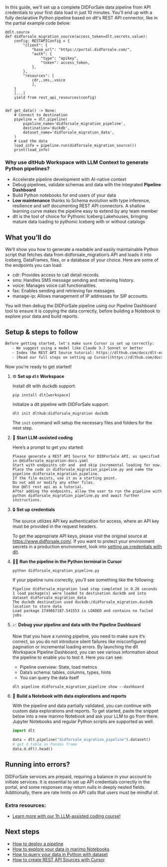 In this guide, we'll set up a complete DIDForSale data pipeline from API credentials to your first data load in just 10 minutes. You'll end up with a fully declarative Python pipeline based on dlt's REST API connector, like in the partial example code below:

```python-outcome
@dlt.source
def didforsale_migration_source(access_token=dlt.secrets.value):
    config: RESTAPIConfig = {
        "client": {
            "base_url": "https://portal.didforsale.com/",
            "auth": {
                "type": "apikey",
                "token": access_token,
            },
        },
        "resources": [
            cdr,,sms,,voice
            ],
    }
    [...]
    yield from rest_api_resources(config)


def get_data() -> None:
    # Connect to destination
    pipeline = dlt.pipeline(
        pipeline_name='didforsale_migration_pipeline',
        destination='duckdb',
        dataset_name='didforsale_migration_data', 
    )
    # Load the data
    load_info = pipeline.run(didforsale_migration_source())
    print(load_info) 
```

### Why use dltHub Workspace with LLM Context to generate Python pipelines?

- Accelerate pipeline development with AI-native context
- Debug pipelines, validate schemas and data with the integrated **Pipeline Dashboard**
- Build Python notebooks for end users of your data
- **Low maintenance** thanks to Schema evolution with type inference, resilience and self documenting REST API connectors. A shallow learning curve makes the pipeline easy to extend by any team member
- dlt is the tool of choice for Pythonic Iceberg Lakehouses, bringing mature data loading to pythonic Iceberg with or without catalogs

## What you’ll do

We’ll show you how to generate a readable and easily maintainable Python script that fetches data from didforsale_migration’s API and loads it into Iceberg, DataFrames, files, or a database of your choice. Here are some of the endpoints you can load:

- cdr: Provides access to call detail records.
- sms: Handles SMS message sending and retrieving history.
- voice: Manages voice call functionalities.
- fax: Enables sending and retrieving fax messages.
- manage-ip: Allows management of IP addresses for SIP accounts.

You will then debug the DIDForSale pipeline using our Pipeline Dashboard tool to ensure it is copying the data correctly, before building a Notebook to explore your data and build reports.

## Setup & steps to follow

```default
Before getting started, let's make sure Cursor is set up correctly:
   - We suggest using a model like Claude 3.7 Sonnet or better
   - Index the REST API Source tutorial: https://dlthub.com/docs/dlt-ecosystem/verified-sources/rest_api/ and add it to context as **@dlt rest api**
   - [Read our full steps on setting up Cursor](https://dlthub.com/docs/dlt-ecosystem/llm-tooling/cursor-restapi#23-configuring-cursor-with-documentation)
```

Now you're ready to get started!

1. ⚙️ **Set up `dlt` Workspace**
    
    Install dlt with duckdb support:
    ```shell
    pip install dlt[workspace]
    ```

    Initialize a dlt pipeline with DIDForSale support.
    ```shell
    dlt init dlthub:didforsale_migration duckdb
    ```

    The `init` command will setup the necessary files and folders for the next step.
    
2. 🤠 **Start LLM-assisted coding**
    
    Here’s a prompt to get you started:
    
    ```prompt
    Please generate a REST API Source for DIDForSale API, as specified in @didforsale_migration-docs.yaml 
    Start with endpoints cdr and  and skip incremental loading for now. 
    Place the code in didforsale_migration_pipeline.py and name the pipeline didforsale_migration_pipeline. 
    If the file exists, use it as a starting point. 
    Do not add or modify any other files. 
    Use @dlt rest api as a tutorial. 
    After adding the endpoints, allow the user to run the pipeline with python didforsale_migration_pipeline.py and await further instructions.
    ```

    
3. 🔒 **Set up credentials** 
    
    The source utilizes API key authentication for access, where an API key must be provided in the request headers.
    
    To get the appropriate API keys, please visit the original source at https://www.didforsale.com/.
    If you want to protect your environment secrets in a production environment, look into [setting up credentials with dlt](https://dlthub.com/docs/walkthroughs/add_credentials).
    
4. 🏃‍♀️ **Run the pipeline in the Python terminal in Cursor**
    
    ```shell
    python didforsale_migration_pipeline.py
    ```
    
    If your pipeline runs correctly, you’ll see something like the following:
    
    ```shell
    Pipeline didforsale_migration load step completed in 0.26 seconds
    1 load package(s) were loaded to destination duckdb and into dataset didforsale_migration_data
    The duckdb destination used duckdb:/didforsale_migration.duckdb location to store data
    Load package 1749667187.541553 is LOADED and contains no failed jobs
    ```
    
5. 📈 **Debug your pipeline and data with the Pipeline Dashboard**

    Now that you have a running pipeline, you need to make sure it’s correct, so you do not introduce silent failures like misconfigured pagination or incremental loading errors. By launching the dlt Workspace Pipeline Dashboard, you can see various information about the pipeline to enable you to test it. Here you can see:
    - Pipeline overview: State, load metrics
    - Data’s schema: tables, columns, types, hints
    - You can query the data itself
    
    ```shell
    dlt pipeline didforsale_migration_pipeline show --dashboard
    ```
    
6. 🐍 **Build a Notebook with data explorations and reports**

    With the pipeline and data partially validated, you can continue with custom data explorations and reports. To get started, paste the snippet below into a new marimo Notebook and ask your LLM to go from there. Jupyter Notebooks and regular Python scripts are supported as well.

    
    ```python
    import dlt

   data = dlt.pipeline("didforsale_migration_pipeline").dataset()
   # get d table as Pandas frame
   data.d.df().head()
    ```

## Running into errors?

DIDForSale services are prepaid, requiring a balance in your account to initiate services. It is essential to set up API credentials correctly in the portal, and some responses may return nulls in deeply nested fields. Additionally, there are rate limits on API calls that users must be mindful of.

### Extra resources:

- [Learn more with our 1h LLM-assisted coding course!](https://www.youtube.com/watch?v=GGid70rnJuM)

## Next steps

- [How to deploy a pipeline](https://dlthub.com/docs/walkthroughs/deploy-a-pipeline)
- [How to explore your data in marimo Notebooks](https://dlthub.com/docs/general-usage/dataset-access/marimo)
- [How to query your data in Python with dataset](https://dlthub.com/docs/general-usage/dataset-access/dataset)
- [How to create REST API Sources with Cursor](https://dlthub.com/docs/dlt-ecosystem/llm-tooling/cursor-restapi)